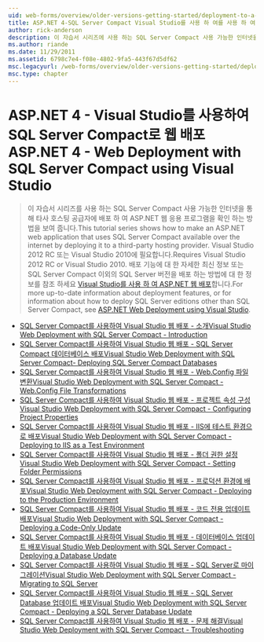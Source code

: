 ```yaml
---
uid: web-forms/overview/older-versions-getting-started/deployment-to-a-hosting-provider/index
title: ASP.NET 4-SQL Server Compact Visual Studio를 사용 하 여를 사용 하 여 웹 배포 | Microsoft Docs
author: rick-anderson
description: 이 자습서 시리즈에 사용 하는 SQL Server Compact 사용 가능한 인터넷을 통해 타사 h에 배포 하 여 ASP.NET 웹 응용 프로그램을 만드는 방법을 보여 줍니다...
ms.author: riande
ms.date: 11/29/2011
ms.assetid: 6798c7e4-f08e-4802-9fa5-443f67d5df62
msc.legacyurl: /web-forms/overview/older-versions-getting-started/deployment-to-a-hosting-provider
msc.type: chapter
---
```

<a name="aspnet-4---web-deployment-with-sql-server-compact-using-visual-studio"></a><span data-ttu-id="076d2-103">ASP.NET 4 - Visual Studio를 사용하여 SQL Server Compact로 웹 배포</span><span class="sxs-lookup"><span data-stu-id="076d2-103">ASP.NET 4 - Web Deployment with SQL Server Compact using Visual Studio</span></span>
====================
> <span data-ttu-id="076d2-104">이 자습서 시리즈를 사용 하는 SQL Server Compact 사용 가능한 인터넷을 통해 타사 호스팅 공급자에 배포 하 여 ASP.NET 웹 응용 프로그램을 확인 하는 방법을 보여 줍니다.</span><span class="sxs-lookup"><span data-stu-id="076d2-104">This tutorial series shows how to make an ASP.NET web application that uses SQL Server Compact available over the internet by deploying it to a third-party hosting provider.</span></span> <span data-ttu-id="076d2-105">Visual Studio 2012 RC 또는 Visual Studio 2010에 필요합니다.</span><span class="sxs-lookup"><span data-stu-id="076d2-105">Requires Visual Studio 2012 RC or Visual Studio 2010.</span></span> <span data-ttu-id="076d2-106">배포 기능에 대 한 자세한 최신 정보 또는 SQL Server Compact 이외의 SQL Server 버전을 배포 하는 방법에 대 한 정보를 참조 하세요 [Visual Studio를 사용 하 여 ASP.NET 웹 배포](../../deployment/visual-studio-web-deployment/introduction.md)합니다.</span><span class="sxs-lookup"><span data-stu-id="076d2-106">For more up-to-date information about deployment features, or for information about how to deploy SQL Server editions other than SQL Server Compact, see [ASP.NET Web Deployment using Visual Studio](../../deployment/visual-studio-web-deployment/introduction.md).</span></span>


- [<span data-ttu-id="076d2-107">SQL Server Compact를 사용하여 Visual Studio 웹 배포 - 소개</span><span class="sxs-lookup"><span data-stu-id="076d2-107">Visual Studio Web Deployment with SQL Server Compact - Introduction</span></span>](deployment-to-a-hosting-provider-introduction-1-of-12.md)
- [<span data-ttu-id="076d2-108">SQL Server Compact를 사용하여 Visual Studio 웹 배포 - SQL Server Compact 데이터베이스 배포</span><span class="sxs-lookup"><span data-stu-id="076d2-108">Visual Studio Web Deployment with SQL Server Compact- Deploying SQL Server Compact Databases</span></span>](deployment-to-a-hosting-provider-deploying-sql-server-compact-databases-2-of-12.md)
- [<span data-ttu-id="076d2-109">SQL Server Compact를 사용하여 Visual Studio 웹 배포 - Web.Config 파일 변환</span><span class="sxs-lookup"><span data-stu-id="076d2-109">Visual Studio Web Deployment with SQL Server Compact - Web.Config File Transformations</span></span>](deployment-to-a-hosting-provider-web-config-file-transformations-3-of-12.md)
- [<span data-ttu-id="076d2-110">SQL Server Compact를 사용하여 Visual Studio 웹 배포 - 프로젝트 속성 구성</span><span class="sxs-lookup"><span data-stu-id="076d2-110">Visual Studio Web Deployment with SQL Server Compact - Configuring Project Properties</span></span>](deployment-to-a-hosting-provider-configuring-project-properties-4-of-12.md)
- [<span data-ttu-id="076d2-111">SQL Server Compact를 사용하여 Visual Studio 웹 배포 - IIS에 테스트 환경으로 배포</span><span class="sxs-lookup"><span data-stu-id="076d2-111">Visual Studio Web Deployment with SQL Server Compact - Deploying to IIS as a Test Environment</span></span>](deployment-to-a-hosting-provider-deploying-to-iis-as-a-test-environment-5-of-12.md)
- [<span data-ttu-id="076d2-112">SQL Server Compact를 사용하여 Visual Studio 웹 배포 - 폴더 권한 설정</span><span class="sxs-lookup"><span data-stu-id="076d2-112">Visual Studio Web Deployment with SQL Server Compact - Setting Folder Permissions</span></span>](deployment-to-a-hosting-provider-setting-folder-permissions-6-of-12.md)
- [<span data-ttu-id="076d2-113">SQL Server Compact를 사용하여 Visual Studio 웹 배포 - 프로덕션 환경에 배포</span><span class="sxs-lookup"><span data-stu-id="076d2-113">Visual Studio Web Deployment with SQL Server Compact - Deploying to the Production Environment</span></span>](deployment-to-a-hosting-provider-deploying-to-the-production-environment-7-of-12.md)
- [<span data-ttu-id="076d2-114">SQL Server Compact를 사용하여 Visual Studio 웹 배포 - 코드 전용 업데이트 배포</span><span class="sxs-lookup"><span data-stu-id="076d2-114">Visual Studio Web Deployment with SQL Server Compact - Deploying a Code-Only Update</span></span>](deployment-to-a-hosting-provider-deploying-a-code-only-update-8-of-12.md)
- [<span data-ttu-id="076d2-115">SQL Server Compact를 사용하여 Visual Studio 웹 배포 - 데이터베이스 업데이트 배포</span><span class="sxs-lookup"><span data-stu-id="076d2-115">Visual Studio Web Deployment with SQL Server Compact - Deploying a Database Update</span></span>](deployment-to-a-hosting-provider-deploying-a-database-update-9-of-12.md)
- [<span data-ttu-id="076d2-116">SQL Server Compact를 사용하여 Visual Studio 웹 배포 - SQL Server로 마이그레이션</span><span class="sxs-lookup"><span data-stu-id="076d2-116">Visual Studio Web Deployment with SQL Server Compact - Migrating to SQL Server</span></span>](deployment-to-a-hosting-provider-migrating-to-sql-server-10-of-12.md)
- [<span data-ttu-id="076d2-117">SQL Server Compact를 사용하여 Visual Studio 웹 배포 - SQL Server Database 업데이트 배포</span><span class="sxs-lookup"><span data-stu-id="076d2-117">Visual Studio Web Deployment with SQL Server Compact - Deploying a SQL Server Database Update</span></span>](deployment-to-a-hosting-provider-deploying-a-sql-server-database-update-11-of-12.md)
- [<span data-ttu-id="076d2-118">SQL Server Compact를 사용하여 Visual Studio 웹 배포 - 문제 해결</span><span class="sxs-lookup"><span data-stu-id="076d2-118">Visual Studio Web Deployment with SQL Server Compact - Troubleshooting</span></span>](deployment-to-a-hosting-provider-creating-and-installing-deployment-packages-12-of-12.md)
